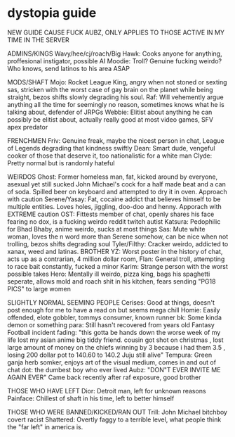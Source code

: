 # dystopia guide
NEW GUIDE CAUSE FUCK AUBZ, ONLY APPLIES TO THOSE ACTIVE IN MY TIME IN THE SERVER

ADMINS/KINGS
Wavy/hee/cj/roach/Big Hawk: Cooks anyone for anything, proffesional instigator, possible AI
Moodie: Troll? Genuine fucking weirdo? Who knows, send latinos to his area ASAP

MODS/SHAFT
Mojo: Rocket League King, angry when not stoned or sexting sas, stricken with the worst case of gay brain on the planet while being straight, bezos shifts slowly degrading his soul.
Raf: Will vehemently argue anything all the time for seemingly no reason, sometimes knows what he is talking about, defender of JRPGs 
Webbie: Elitist about anything he can possibly be elitist about, actually really good at most video games, SFV apex predator 

FRENCHMEN 
Friv: Genuine freak, maybe the nicest person in chat, League of Legends degrading that kindness swiftly
Dean: Smart dude, vengeful cooker of those that deserve it, too nationalistic for a white man
Clyde: Pretty normal but is randomly hateful 

WEIRDOS
Ghost: Former homeless man, fat, kicked around by everyone, asexual yet still sucked John Michael's cock for a half made beat and a can of soda. Spilled beer on keyboard and attempted to dry it in oven. Approach with caution
Serene/Yasay: Fat, cocaine addict that believes himself to be multiple entities. Loves holes, jiggling, doo-doo and henny. Apporach with EXTREME caution
OST: Fittests member of chat, openly shares his face fearing no dox, is a fucking weirdo reddit twitch autist 
Katsura: Pedophilic for Bhad Bhaby, anime weirdo, sucks at most things
Sas: Mute white woman, loves the n word more than Serene somehow, can be nice when not trolling, bezos shifts degrading soul
Tyler/Filthy: Cracker weirdo, addicted to xanax, weed and latinas. BROTHER
YZ: Worst poster in the history of chat, acts up as a contrarian, 4 million dollar room, 
Flan: General troll, attempting to race bait constantly, fucked a minor
Karim: Strange person with the worst possible takes
Hero: Mentally ill weirdo, pizza king, bags his spaghetti seperate, allows mold and roach shit in his kitchen, fears sending "PG18 PICS" to large women

SLIGHTLY NORMAL SEEMING PEOPLE
Cerises: Good at things, doesn't post enough for me to have a read on but seems mega chill
Homie: Easily offended, elote gobbler, tommys consumer, known runner
bk: Some kinda demon or something
para: Still hasn't recovered from years old Fantasy Football incident
fading: "this gotta be hands down the worse week of my life lost my asian anime big tiddy friend. cousin got shot on christmas , lost large amount of money on the chiefs winning by 3 because i had them 3.5 , losing 200 dollar pot to 140.60 to 140.2 Juju still alive"
Tempura: Green ganja herb somker, enjoys art of the visual medium, comes in and out of chat
dot: the dumbest boy who ever lived
Aubz: "DON"T EVER INVITE ME AGAIN EVER" Came back recently after raf exposure, good brother

THOSE WHO HAVE LEFT
Dior: Detroit man, left for unknown reasons
Painface: Chillest of shaft in his time, left to better himself

THOSE WHO WERE BANNED/KICKED/RAN OUT
Trill: John Michael bitchboy covert racist
Shattered: Overtly faggy to a terrible level, what people think the "far left" in america is.
